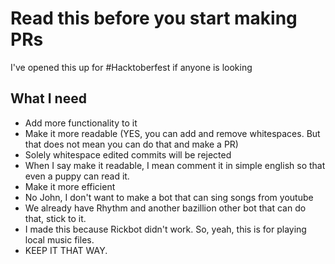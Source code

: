 # Read this before you start making PRs

I've opened this up for #Hacktoberfest if anyone is looking

## What I need
* Add more functionality to it
* Make it more readable (YES, you can add and remove whitespaces. But that does not mean you can do that and make a PR)
* Solely whitespace edited commits will be rejected
* When I say make it readable, I mean comment it in simple english so that even a puppy can read it.
* Make it more efficient
* No John, I don't want to make a bot that can sing songs from youtube
* We already have Rhythm and another bazillion other bot that can do that, stick to it.
* I made this because Rickbot didn't work. So, yeah, this is for playing local music files.
* KEEP IT THAT WAY.
